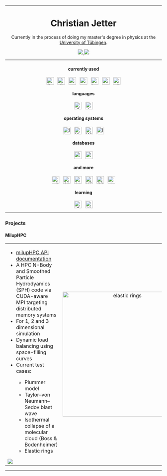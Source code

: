 
-------

<div align="center">

<h1> Christian Jetter </h1>
<p>
Currently in the process of doing my master's degree in physics at the <a href="https://uni-tuebingen.de/fakultaeten/mathematisch-naturwissenschaftliche-fakultaet/fachbereiche/physik/institute/astronomie-und-astrophysik/computational-physics/willkommen/">University of Tübingen</a>.
</p>
<p>
	<a href="https://github.com/Christisn-J">
		<img src="https://img.shields.io/badge/GitHub-000?style=for-the-badge&logo=github&logoColor=white"/>
	</a>
	<a href="https://www.xing.com/profile/Christian_Jetter3/">
		<img src="https://img.shields.io/badge/Xing-007271?style=for-the-badge&logo=xing&logoColor=white"/>
	</a>
</p>
</div>

-------

<div align="center">
<h4> currently used </h4>
<p>
<img src="https://img.shields.io/badge/C++-00599C?style=for-the-badge&logo=cplusplus&logoColor=white" alt="C++" align="center" height="24"/>&nbsp;&nbsp;
<img src="https://img.shields.io/badge/GNU-A42E2B?style=for-the-badge&logo=gnu&logoColor=black" alt="GNU" align="center" height="24"/>&nbsp;&nbsp;
<img src="https://img.shields.io/badge/python-4180aa?&style=for-the-badge&logo=python&logoColor=white" alt="python" align="center" height="24"/>&nbsp;&nbsp;
<img src="https://img.shields.io/badge/anaconda-4fba37?&style=for-the-badge&logo=anaconda&logoColor=white" alt="anaconda" align="center" height="24"/>&nbsp;&nbsp;
<img src="https://img.shields.io/badge/Bash%20-%23121011.svg?&style=for-the-badge&logo=gnu-bash&logoColor=white" alt="bash" align="center" height="24"/>&nbsp;&nbsp;
<img src="https://img.shields.io/badge/overleaf-00763d?&style=for-the-badge&logo=overleaf&logoColor=white" alt="overleaf" align="center" height="24"/>&nbsp;&nbsp;
<img src="https://img.shields.io/badge/git-F05032?style=for-the-badge&logo=git&logoColor=white" alt="git" align="center" height="24"/> 
</p>
</div>

<div align="center">
<h4> languages </h4>
<p>
<img src="https://img.shields.io/badge/C-A8B9CC?style=for-the-badge&logo=c&logoColor=white" alt="C" align="center" height="24"/>&nbsp;&nbsp;
<img src="https://img.shields.io/badge/Java-ED8B00?style=for-the-badge&logo=java&logoColor=white" alt="Java" align="center" height="24"/>
</p>
</div>

<div align="center">
<h4> operating systems </h4>
<p>
<img src="https://img.shields.io/badge/Linux-FCC624?style=for-the-badge&logo=linux&logoColor=black" alt="linux" align="center" height="24"/>&nbsp;&nbsp;
<img src="https://img.shields.io/badge/Ubuntu-E95420?style=for-the-badge&logo=ubuntu&logoColor=white" alt="Ubuntu" align="center" height="24"/>&nbsp;&nbsp;
<img src="https://img.shields.io/badge/Windows-0078D6?style=for-the-badge&logo=windows&logoColor=white" alt="Windows" align="center" height="24"/>&nbsp;&nbsp;
<img src="https://img.shields.io/badge/MacOS-ffffff?style=for-the-badge&logo=macos&logoColor=black" alt="linux" align="center" height="24"/>
</p>
</div>

<div align="center">
<h4> databases </h4>
<p>
<img src="https://img.shields.io/badge/PostgreSQL-4169E1?style=for-the-badge&logo=postgresql&logoColor=white" alt="postgresql" align="center" height="24"/>&nbsp;&nbsp;
<img src="https://img.shields.io/badge/mysql-00759d?style=for-the-badge&logo=mysql&logoColor=white" alt="mysql" align="center" height="24"/>
</p>
</div>

<div align="center">
<h4> and more </h4>
<p>
<img src="https://img.shields.io/badge/jetbrains-000000?style=for-the-badge&logo=jetbrains&logoColor=white" alt="git" align="center" height="24"/>&nbsp;&nbsp;
<img src="https://img.shields.io/badge/matlab-ffba00?style=for-the-badge&logo=matlab&logoColor=white" alt="Matlab" align="center" height="24"/>&nbsp;&nbsp;
<img src="https://img.shields.io/badge/htmx-648aff?style=for-the-badge&logo=htmx&logoColor=white" alt="htmx" align="center" height="24"/>&nbsp;&nbsp;
<img src="https://img.shields.io/badge/html5-E34F26?style=for-the-badge&logo=HTML5&logoColor=white" alt="HTML5" align="center" height="24"/>&nbsp;&nbsp;
<img src="https://img.shields.io/badge/CSS3-1572B6?style=for-the-badge&logo=CSS3&logoColor=white" alt="CSS3" align="center" height="24"/>&nbsp;&nbsp;
<img src="https://img.shields.io/badge/latex-008080?style=for-the-badge&logo=latex&logoColor=white" alt="git" align="center" height="24"/>
</p>
</div>

<div align="center">
<h4> learning </h4>
<p>
<img src="https://img.shields.io/badge/CUDA-76B900?style=for-the-badge&logo=nvidia&logoColor=white" alt="C" align="center" height="24"/>&nbsp;&nbsp;
<img src="https://img.shields.io/badge/HDF5-0693e3?style=for-the-badge&logo=&logoColor=white" alt="HDF5" align="center" height="24"/>
</p>
</div>

<!--
<div align="center">
<h4>IDE</h4>
<p>
jupyter notebook
spyder
eclipse
matlab
PyCharm
CLion
VS Code
</p>
</div>

<img src="https://img.shields.io/badge/vim-019733?style=for-the-badge&logo=vim&logoColor=white" align="center" height="24"/>
<img src="https://img.shields.io/badge/vim-019733?style=for-the-badge&logo=vim&logoColor=white"/>&nbsp;&nbsp;
-->

------------

<h3> Projects </h3>


<h4> MilupHPC </h4>


<table>
  <tr>
    <td valign="top" align="left" width="500">
    <ul>
	<li> <a href="https://christophmschaefer.github.io/milupHPC/">milupHPC API documentation</a>
	<li>A HPC N-Body and Smoothed Particle Hydrodyamics (SPH) code via CUDA-aware MPI targeting distributed memory systems</li>
	<li>For 1, 2 and 3 dimensional simulation</li>
	<li>Dynamic load balancing using space-filling curves</li>
	<li>Current test cases:</li>
	<ul>
	      <li>Plummer model</li>
	      <li>Taylor–von Neumann–Sedov blast wave</li>
	      <li>Isothermal collapse of a molecular cloud (Boss & Bodenheimer)</li>
	      <li>Elastic rings</li>
	</ul>
    </ul>
    <a href="https://github.com/christophmschaefer/miluphpc">
        <img align="center" src="https://github-readme-stats.vercel.app/api/pin/?username=christophmschaefer&repo=MilupHPC" />
      </a>
    </td>
    <td align="center" width="500">
    <img src=".gif" alt="elastic rings"  width="400" />
    </td>
  </tr>
</table>

------------

